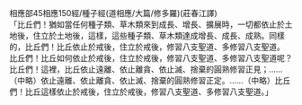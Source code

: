 相應部45相應150經/種子經(道相應/大篇/修多羅)(莊春江譯)  
「比丘們！猶如當任何種子類、草木類來到成長、增長、擴展時，一切都依止於土地後，住立於土地後，這樣，這些種子類、草木類達成增長、成長、成熟。同樣的，比丘們！比丘依止於戒後，住立於戒後，修習八支聖道、多修習八支聖道。  
比丘們！比丘如何依止於戒後，住立於戒後，修習八支聖道、多修習八支聖道呢？比丘們！這裡，比丘依止遠離、依止離貪、依止滅、捨棄的圓熟修習正見；……（中略）依止遠離、依止離貪、依止滅、捨棄的圓熟修習正定。……（中略）比丘們！比丘這樣依止於戒後，住立於戒後，修習八支聖道、多修習八支聖道。」  
  
  
